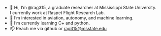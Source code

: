 - 👋 Hi, I’m @rag315, a graduate researcher at Mississippi State University. I currently work at Raspet Flight Research Lab.
- 👀 I’m interested in aviation, autonomy, and machine learning.
- 🌱 I’m currently learning C+ and python.
- 📫 Reach me via github or rag315@msstate.edu

<!---
rag315/rag315 is a ✨ special ✨ repository because its `README.md` (this file) appears on your GitHub profile.
You can click the Preview link to take a look at your changes.
--->
